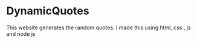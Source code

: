 # DynamicQuotes
This website generates the random quotes. I made this using html, css , js and node js
